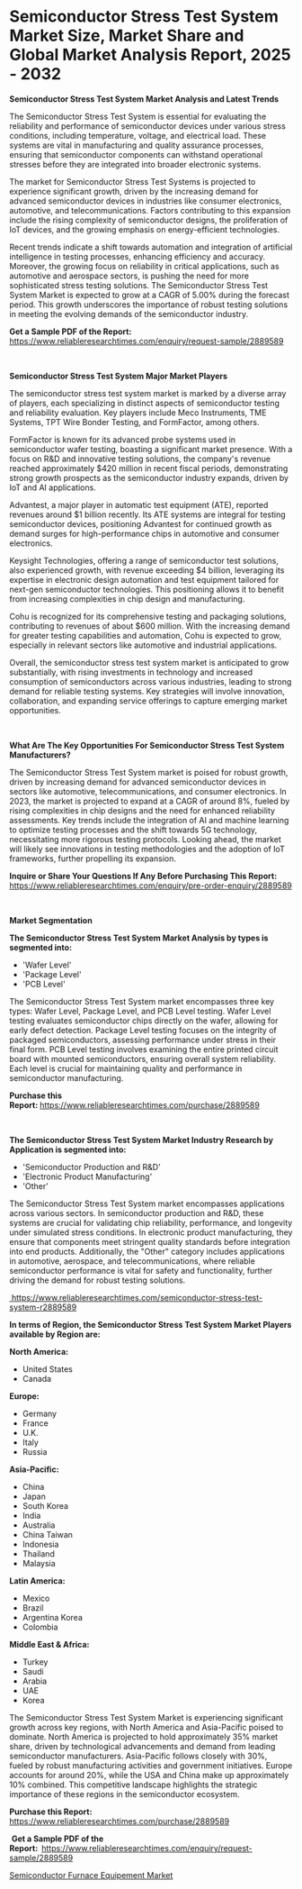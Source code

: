<p><h1>Semiconductor Stress Test System Market Size, Market Share and Global Market Analysis Report, 2025 - 2032</h1></p><p><strong>Semiconductor Stress Test System Market Analysis and Latest Trends</strong></p>
<p><p>The Semiconductor Stress Test System is essential for evaluating the reliability and performance of semiconductor devices under various stress conditions, including temperature, voltage, and electrical load. These systems are vital in manufacturing and quality assurance processes, ensuring that semiconductor components can withstand operational stresses before they are integrated into broader electronic systems. </p><p>The market for Semiconductor Stress Test Systems is projected to experience significant growth, driven by the increasing demand for advanced semiconductor devices in industries like consumer electronics, automotive, and telecommunications. Factors contributing to this expansion include the rising complexity of semiconductor designs, the proliferation of IoT devices, and the growing emphasis on energy-efficient technologies. </p><p>Recent trends indicate a shift towards automation and integration of artificial intelligence in testing processes, enhancing efficiency and accuracy. Moreover, the growing focus on reliability in critical applications, such as automotive and aerospace sectors, is pushing the need for more sophisticated stress testing solutions. The Semiconductor Stress Test System Market is expected to grow at a CAGR of 5.00% during the forecast period. This growth underscores the importance of robust testing solutions in meeting the evolving demands of the semiconductor industry.</p></p>
<p><strong>Get a Sample PDF of the Report:&nbsp;</strong> <a href="https://www.reliableresearchtimes.com/enquiry/request-sample/2889589?utm_campaign=3523&utm_medium=2&utm_source=Github&utm_content=ia&utm_term=14032025&utm_id=semiconductor-stress-test-system">https://www.reliableresearchtimes.com/enquiry/request-sample/2889589</a></p>
<p>&nbsp;</p>
<p><strong>Semiconductor Stress Test System Major Market Players</strong></p>
<p><p>The semiconductor stress test system market is marked by a diverse array of players, each specializing in distinct aspects of semiconductor testing and reliability evaluation. Key players include Meco Instruments, TME Systems, TPT Wire Bonder Testing, and FormFactor, among others. </p><p>FormFactor is known for its advanced probe systems used in semiconductor wafer testing, boasting a significant market presence. With a focus on R&D and innovative testing solutions, the company's revenue reached approximately $420 million in recent fiscal periods, demonstrating strong growth prospects as the semiconductor industry expands, driven by IoT and AI applications.</p><p>Advantest, a major player in automatic test equipment (ATE), reported revenues around $1 billion recently. Its ATE systems are integral for testing semiconductor devices, positioning Advantest for continued growth as demand surges for high-performance chips in automotive and consumer electronics.</p><p>Keysight Technologies, offering a range of semiconductor test solutions, also experienced growth, with revenue exceeding $4 billion, leveraging its expertise in electronic design automation and test equipment tailored for next-gen semiconductor technologies. This positioning allows it to benefit from increasing complexities in chip design and manufacturing.</p><p>Cohu is recognized for its comprehensive testing and packaging solutions, contributing to revenues of about $600 million. With the increasing demand for greater testing capabilities and automation, Cohu is expected to grow, especially in relevant sectors like automotive and industrial applications.</p><p>Overall, the semiconductor stress test system market is anticipated to grow substantially, with rising investments in technology and increased consumption of semiconductors across various industries, leading to strong demand for reliable testing systems. Key strategies will involve innovation, collaboration, and expanding service offerings to capture emerging market opportunities.</p></p>
<p>&nbsp;</p>
<p><strong>What Are The Key Opportunities For Semiconductor Stress Test System Manufacturers?</strong></p>
<p><p>The Semiconductor Stress Test System market is poised for robust growth, driven by increasing demand for advanced semiconductor devices in sectors like automotive, telecommunications, and consumer electronics. In 2023, the market is projected to expand at a CAGR of around 8%, fueled by rising complexities in chip designs and the need for enhanced reliability assessments. Key trends include the integration of AI and machine learning to optimize testing processes and the shift towards 5G technology, necessitating more rigorous testing protocols. Looking ahead, the market will likely see innovations in testing methodologies and the adoption of IoT frameworks, further propelling its expansion.</p></p>
<p><strong>Inquire or Share Your Questions If Any Before Purchasing This Report:</strong> <a href="https://www.reliableresearchtimes.com/enquiry/pre-order-enquiry/2889589?utm_campaign=3523&utm_medium=2&utm_source=Github&utm_content=ia&utm_term=14032025&utm_id=semiconductor-stress-test-system">https://www.reliableresearchtimes.com/enquiry/pre-order-enquiry/2889589</a></p>
<p>&nbsp;</p>
<p><strong>Market Segmentation</strong></p>
<p><strong>The Semiconductor Stress Test System Market Analysis by types is segmented into:</strong></p>
<p><ul><li>'Wafer Level'</li><li>'Package Level'</li><li>'PCB Level'</li></ul></p>
<p><p>The Semiconductor Stress Test System market encompasses three key types: Wafer Level, Package Level, and PCB Level testing. Wafer Level testing evaluates semiconductor chips directly on the wafer, allowing for early defect detection. Package Level testing focuses on the integrity of packaged semiconductors, assessing performance under stress in their final form. PCB Level testing involves examining the entire printed circuit board with mounted semiconductors, ensuring overall system reliability. Each level is crucial for maintaining quality and performance in semiconductor manufacturing.</p></p>
<p><strong>Purchase this Report:&nbsp;</strong><a href="https://www.reliableresearchtimes.com/purchase/2889589?utm_campaign=3523&utm_medium=2&utm_source=Github&utm_content=ia&utm_term=14032025&utm_id=semiconductor-stress-test-system">https://www.reliableresearchtimes.com/purchase/2889589</a></p>
<p>&nbsp;</p>
<p><strong>The Semiconductor Stress Test System Market Industry Research by Application is segmented into:</strong></p>
<p><ul><li>'Semiconductor Production and R&D'</li><li>'Electronic Product Manufacturing'</li><li>'Other'</li></ul></p>
<p><p>The Semiconductor Stress Test System market encompasses applications across various sectors. In semiconductor production and R&D, these systems are crucial for validating chip reliability, performance, and longevity under simulated stress conditions. In electronic product manufacturing, they ensure that components meet stringent quality standards before integration into end products. Additionally, the "Other" category includes applications in automotive, aerospace, and telecommunications, where reliable semiconductor performance is vital for safety and functionality, further driving the demand for robust testing solutions.</p></p>
<p><a href="https://www.reliableresearchtimes.com/semiconductor-stress-test-system-r2889589?utm_campaign=3523&utm_medium=2&utm_source=Github&utm_content=ia&utm_term=14032025&utm_id=semiconductor-stress-test-system">&nbsp;https://www.reliableresearchtimes.com/semiconductor-stress-test-system-r2889589</a></p>
<p><strong>In terms of Region, the Semiconductor Stress Test System Market Players available by Region are:</strong></p>
<p>
    <p> <strong> North America: </strong>
        <ul>
            <li>United States</li>
            <li>Canada</li>
        </ul>
        </p> 
    <p> <strong> Europe: </strong>
        <ul>
            <li>Germany</li>
            <li>France</li>
            <li>U.K.</li>
            <li>Italy</li>
            <li>Russia</li>
        </ul>
        </p> 
    <p> <strong> Asia-Pacific: </strong>
        <ul>
            <li>China</li>
            <li>Japan</li>
            <li>South Korea</li>
            <li>India</li>
            <li>Australia</li>
            <li>China Taiwan</li>
            <li>Indonesia</li>
            <li>Thailand</li>
            <li>Malaysia</li>
        </ul>
        </p> 
    <p> <strong> Latin America: </strong>
        <ul>
            <li>Mexico</li>
            <li>Brazil</li>
            <li>Argentina Korea</li>
            <li>Colombia</li>
        </ul>
        </p> 
    <p> <strong> Middle East & Africa: </strong>
        <ul>
            <li>Turkey</li>
            <li>Saudi</li>
            <li>Arabia</li>
            <li>UAE</li>
            <li>Korea</li>
        </ul>
    </p>
    </p>
<p><p>The Semiconductor Stress Test System Market is experiencing significant growth across key regions, with North America and Asia-Pacific poised to dominate. North America is projected to hold approximately 35% market share, driven by technological advancements and demand from leading semiconductor manufacturers. Asia-Pacific follows closely with 30%, fueled by robust manufacturing activities and government initiatives. Europe accounts for around 20%, while the USA and China make up approximately 10% combined. This competitive landscape highlights the strategic importance of these regions in the semiconductor ecosystem.</p></p>
<p><strong>Purchase this Report: </strong><a href="https://www.reliableresearchtimes.com/purchase/2889589?utm_campaign=3523&utm_medium=2&utm_source=Github&utm_content=ia&utm_term=14032025&utm_id=semiconductor-stress-test-system">https://www.reliableresearchtimes.com/purchase/2889589</a></p>
<p>&nbsp;<strong>Get a Sample PDF of the Report:&nbsp;&nbsp;</strong><a href="https://www.reliableresearchtimes.com/enquiry/request-sample/2889589?utm_campaign=3523&utm_medium=2&utm_source=Github&utm_content=ia&utm_term=14032025&utm_id=semiconductor-stress-test-system">https://www.reliableresearchtimes.com/enquiry/request-sample/2889589</a></p>
<p><strong></strong></p>
<p><p><a href="https://github.com/peggiputra7o/Market-Research-Report-List-1/blob/main/semiconductor-furnace-equipement-market.md?utm_campaign=3523&utm_medium=2&utm_source=Github&utm_content=ia&utm_term=14032025&utm_id=semiconductor-stress-test-system">Semiconductor Furnace Equipement Market</a></p></p>